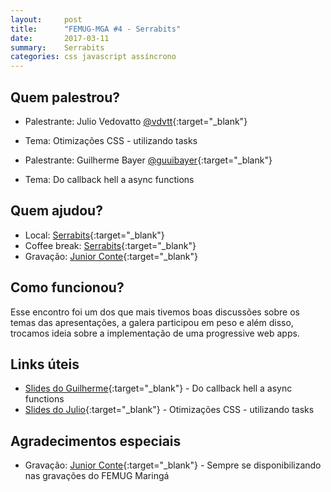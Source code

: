 ```yaml
---
layout:     post
title:      "FEMUG-MGA #4 - Serrabits"
date:       2017-03-11
summary:    Serrabits
categories: css javascript assíncrono
---
```

## Quem palestrou?
* Palestrante: Julio Vedovatto [@vdvtt](https://twitter.com/vdvtt){:target="_blank"}
* Tema: Otimizações CSS - utilizando tasks

* Palestrante: Guilherme Bayer [@guuibayer](https://twitter.com/guuibayer){:target="_blank"}
* Tema: Do callback hell a async functions

## Quem ajudou?
* Local: [Serrabits](https://serrabits.com.br/){:target="_blank"}
* Coffee break: [Serrabits](https://serrabits.com.br/){:target="_blank"}
* Gravação: [Junior Conte](https://twitter.com/juniorconte){:target="_blank"}

## Como funcionou?
Esse encontro foi um dos que mais tivemos boas discussões sobre os temas das apresentações, a galera participou em peso e além disso, trocamos ideia sobre a implementação de uma progressive web apps.

## Links úteis
* [Slides do Guilherme](https://docs.google.com/presentation/d/1SscZa_Yxzp8uE3x83xTFbIfDOkZxfd-H10XQ04hP1GA/edit?usp=sharing){:target="_blank"} - Do callback hell a async functions
* [Slides do Julio](https://goo.gl/Yi0WiR){:target="_blank"} - Otimizações CSS - utilizando tasks

## Agradecimentos especiais
* Gravação: [Junior Conte](https://twitter.com/juniorconte){:target="_blank"} - Sempre se disponibilizando nas gravações do FEMUG Maringá
